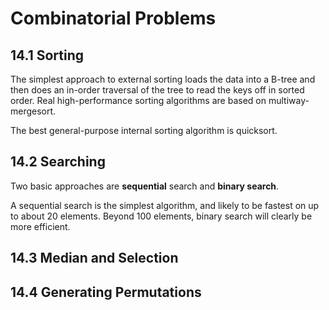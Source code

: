 Combinatorial Problems
======================

14.1 Sorting
------------

The simplest approach to external sorting loads the data into a B-tree and then does an in-order traversal of the tree to read the keys off in sorted order. Real high-performance sorting algorithms are based on multiway-mergesort.

The best general-purpose internal sorting algorithm is quicksort.

14.2 Searching
--------------

Two basic approaches are __sequential__ search and __binary search__. 

A sequential search is the simplest algorithm, and likely to be fastest on up to about 20 elements. Beyond 100 elements, binary search will clearly be more efficient.

14.3 Median and Selection
-------------------------

14.4 Generating Permutations
----------------------------

